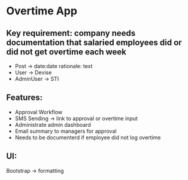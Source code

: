 # Overtime App

## Key requirement: company needs documentation that salaried employees did or did not get overtime each week

- Post -> date:date rationale: text
- User -> Devise
- AdminUser -> STI

## Features:
- Approval Workflow
- SMS Sending -> link to approval or overtime input
- Administrate admin dashboard
- Email summary to managers for approval
- Needs to be documenterd if employee did not log overtime

## UI:
Bootstrap -> formatting